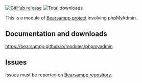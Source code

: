[![GitHub release](https://img.shields.io/github/release/bearsampp/module-phpmyadmin.svg?style=flat-square)](https://github.com/bearsampp/module-phpmyadmin/releases/latest)
![Total downloads](https://img.shields.io/github/downloads/bearsampp/module-phpmyadmin/total.svg?style=flat-square)

This is a module of [Bearsampp project](https://github.com/bearsampp/bearsampp) involving phpMyAdmin.

## Documentation and downloads

https://bearsampp.github.io/modules/phpmyadmin

## Issues

Issues must be reported on [Bearsampp repository](https://github.com/bearsampp/bearsampp/issues).

